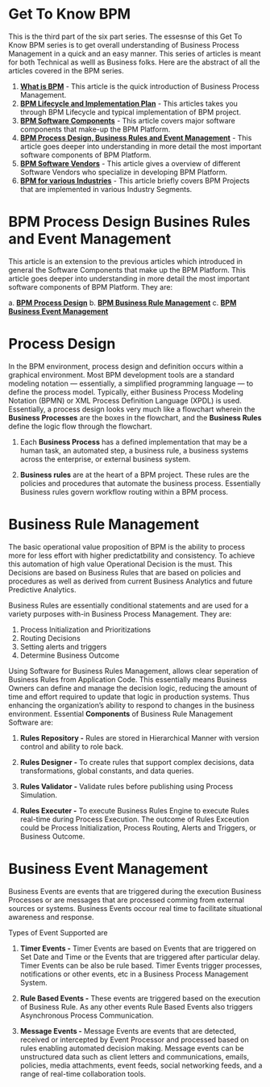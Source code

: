 # Get To Know BPM

This is the third part of the six part series. The essesnse of this Get To Know BPM series is to get overall understanding of Business Process Management in a quick and an easy manner. This series of articles is meant for both Technical as welll as Business folks. Here are the abstract of all the articles covered in the BPM series. 

1. [**What is BPM**](http://wp.me/p2Yph5-5w) - This article is the quick introduction of Business Process Management.
2. [**BPM Lifecycle and Implementation Plan**](http://wp.me/p2Yph5-5y) - This articles takes you through BPM Lifecycle and typical implementation of BPM project.
3. [**BPM Software Components**](http://wp.me/p2Yph5-5A) - This article covers major software components that make-up the BPM Platform.
4. [**BPM Process Design, Business Rules and Event Management**](http://wp.me/p2Yph5-5C) - This article goes deeper into understanding in more detail the most important software components of BPM Platform. 
5. [**BPM Software Vendors**](http://wp.me/p2Yph5-5E) - This article gives a overview of different Software Vendors who specialize in developing BPM Platform.
6. [**BPM for various Industries**](http://wp.me/p2Yph5-5G) - This article briefly covers BPM Projects that are implemented in various Industry Segments.

<a name="bpm_software_comps"/></a>
# BPM Process Design Busines Rules and Event Management

This article is an extension to the previous articles which introduced in general the Software Components that make up the BPM Platform. This article goes deeper into understanding in more detail the most important software components of BPM Platform. They are:

a. [**BPM Process Design**](bpm_process_design)
b. [**BPM Business Rule Management**](bpm_buss_rule)
c. [**BPM Business Event Management**](#bpm_evnt_mgmt)

<a name="bpm_process_design"/></a>
# Process Design

In the BPM environment, process design and definition occurs within a graphical environment. Most BPM development tools are a standard modeling notation — essentially, a simplified programming language — to define the process model. Typically, either Business Process Modeling Notation (BPMN) or XML Process Definition Language (XPDL) is used. Essentially, a process design looks very much like a flowchart wherein the **Business Processes** are the boxes in the flowchart, and the **Business Rules** define the logic flow through the flowchart.  

1. Each **Business Process** has a defined implementation that may be a human task, an automated step, a business rule, a business systems across the enterprise, or external business system. 

2. **Business rules** are at the heart of a BPM project. These rules are the policies and procedures that automate the business process. Essentially Business rules govern workflow routing within a BPM process.

<a name="bpm_buss_rule"/></a>
# Business Rule Management

The basic operational value proposition of BPM is the ability to process more for less effort with higher predictatbility and consistency. To achieve this automation of high value Operational Decision is the must. This Decisions are based on Business Rules that are based on policies and procedures as well as derived from current Business Analytics and future Predictive Analytics.  

Business Rules are essentially conditional statements and are used for a variety purposes with-in Business Process Management. They are:

1. Process Initialization and Prioritizations
2. Routing Decisions
3. Setting alerts and triggers
4. Determine Business Outcome

Using Software for Business Rules Management, allows clear seperation of Business Rules from Application Code. This essentially means Business Owners can define and manage the decision logic, reducing the amount of time and effort required to update that logic in production systems. Thus enhancing the organization’s ability to respond to changes in the business environment. Essential **Components** of Business Rule Management Software are:

1. **Rules Repository -** Rules are stored in Hierarchical Manner with version control and ability to role back. 

2. **Rules Designer -** To create rules that support complex decisions, data transformations, global constants, and data queries. 

3. **Rules Validator -** Validate rules before publishing using Process Simulation.

4. **Rules Executer -** To execute Business Rules Engine to execute Rules real-time during Process Execution.  The outcome of Rules Exceution could be Process Initialization, Process Routing, Alerts and Triggers, or Business Outcome.

<a name="bpm_evnt_mgmt"/></a>
# Business Event Management

Business Events are events that are triggered during the execution Business Processes or are messages that are processed comming from external sources or systems. Business Events occour real time to facilitate situational awareness and response. 

Types of Event Supported are 

1. **Timer Events -** Timer Events are based on Events that are triggered on Set Date and Time or the Events that are triggered after particular delay. Timer Events can be also be rule based. Timer Events trigger processes, notifications or other events, etc in a Business Process Management System.

2. **Rule Based Events -** These events are triggered based on the execution of Business Rule. As any other events Rule Based Events also triggers Asynchronous Process Communication.

3. **Message Events -** Message Events are events that are detected, received or intercepted by Event Processor and processed based on rules enabling automated decision making. Message events can be unstructured data such as client letters and communications, emails, policies, media attachments, event feeds, social networking feeds, and a range of real-time collaboration tools.

